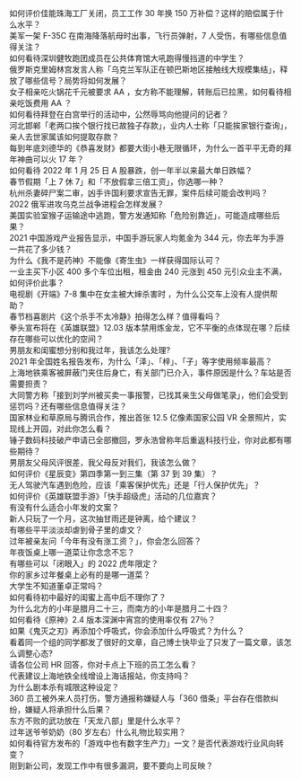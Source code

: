 如何评价佳能珠海工厂关闭，员工工作 30 年换 150 万补偿？这样的赔偿属于什么水平？  
美军一架 F-35C 在南海降落航母时出事，飞行员弹射，7 人受伤，有哪些信息值得关注？  
如何看待深圳健牧跑团成员在公共体育馆大吼跑得慢挡道的中学生？  
俄罗斯克里姆林宫发言人称「乌克兰军队正在顿巴斯地区接触线大规模集结」，释放了哪些信号？局势将如何发展？  
女子相亲吃火锅花千元被要求 AA ，女方称不能理解，转账后已拉黑，如何看待相亲吃饭费用 AA ？  
如何看待拜登在白宫举行的活动中，公然辱骂向他提问的记者？  
河北邯郸「老两口挨个银行找已故独子存款」，业内人士称「只能挨家银行查询」，亲人去世家属该如何提取存款？  
每到年底刘德华的《恭喜发财》都要大街小巷无限循环，为什么一首平平无奇的拜年神曲可以火 17 年？  
如何看待 2022 年 1 月 25 日 A 股暴跌，创一年半以来最大单日跌幅？  
春节假期「上 7 休 7」和「不放假拿三倍工资」，你选哪一种？  
杭州杀妻碎尸案二审，凶手许国利要求宣告无罪，案件后续可能会改判吗？  
2022 俄军进攻乌克兰战争进程会怎样发展？  
美国实验室猴子运输途中逃跑，警方发通知称「危险别靠近」，可能造成哪些后果？  
2021 中国游戏产业报告显示，中国手游玩家人均氪金为 344 元，你去年为手游一共花了多少钱？  
为什么《我不是药神》不能像《寄生虫》一样获得国际认可？  
一业主买下小区 400 多个车位出租，租金由 240 元涨到 450 元引众业主不满，如何评价此事？  
电视剧《开端》7-8 集中在女主被大婶杀害时 ，为什么公交车上没有人提供帮助？  
春节档喜剧片《这个杀手不太冷静》拍得怎么样？值得看吗？  
拳头宣布将在《英雄联盟》12.03 版本禁用炼金龙，它不平衡的点体现在哪？后续存在哪些可以优化的空间？  
男朋友和闺蜜想分别和我过年，我该怎么处理?  
2021 年全国姓名报告发布，为什么「泽」、「梓」、「子」等字使用频率最高？  
上海地铁乘客被屏蔽门夹住后身亡，有关部门已介入，事件原因是什么？车站是否需要担责？  
大同警方称「接到刘学州被买卖一事报警，已找其亲生父母做笔录」，他们会受到惩罚吗？还有哪些信息值得关注？  
国家林业和草原局与腾讯合作，推出首张 12.5 亿像素国家公园 VR 全景照片，实现线上开园，对此你怎么看？  
锤子数码科技破产申请已全部撤回，罗永浩曾称年后重返科技行业，你对此都有哪些期待？  
男朋友父母风评很差，我父母反对我们，我该怎么做？  
如何评价《星辰变》第四季第一到三集（第 37 到 39 集）？  
无人驾驶汽车遇到危险，应该「乘客保护优先」还是「行人保护优先」？  
如何评价《英雄联盟手游》「快手超级虎」活动的几位嘉宾？  
有没有什么适合小年发的文案？  
新人只玩了一个月，这次抽甘雨还是钟离，给个建议？  
有哪些平平淡淡却虐到骨子里的虐文？  
过年被亲友问「今年有没有涨工资？」，你会怎么回答？  
年夜饭桌上哪一道菜让你念念不忘？  
有哪些可以「闭眼入」的 2022 虎年限定？  
你的家乡过年餐桌上必有的是哪一道菜？  
大学生不知道董卓正常吗？  
如何看待初中最好的闺蜜上高中后不理你了？  
为什么北方的小年是腊月二十三，而南方的小年是腊月二十四？  
如何看待《原神》2.4 版本深渊中宵宫的使用率仅有 27％？  
如果《鬼灭之刃》再添加个呼吸式，你会添加什么呼吸式？为什么？  
看着同一个组的同学都发了很好的文章，自己博士快毕业了只发了一篇文章，该怎么调整心态?  
请各位公司 HR 回答，你对卡点上下班的员工怎么看？  
代表建议上海地铁全线增设上海话报站，你支持吗？  
为什么剧本杀有城限这种设定？  
360 员工被外来人员打伤，警方通报称嫌疑人与「360 借条」平台存在借款纠纷，嫌疑人将承担什么后果？  
东方不败的武功放在「天龙八部」里是什么水平？  
过年送爷爷奶奶（80 岁左右）什么礼物比较实用？  
如何看待官方发布的「游戏中也有数字生产力」一文？是否代表游戏行业风向转变？  
刚到新公司，发现工作中有很多漏洞，要不要向上司反映？  
